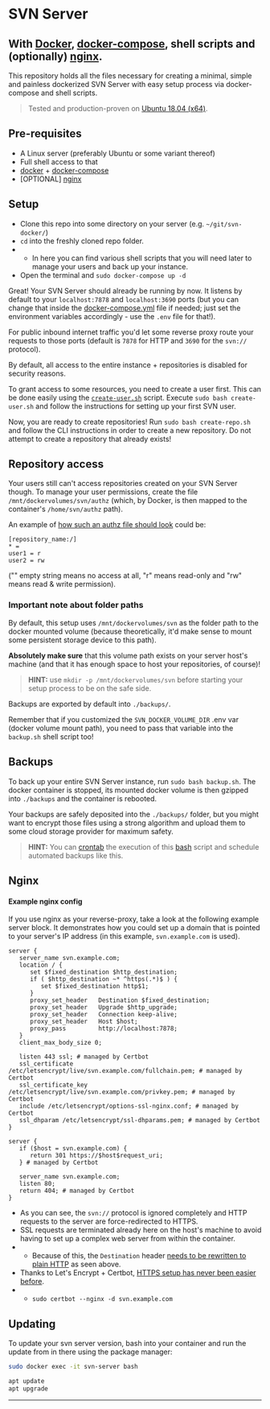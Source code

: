 # SVN Server
## With [Docker](https://www.docker.com/), [docker-compose](https://docs.docker.com/compose/), shell scripts and (optionally) [nginx](https://www.nginx.com/).

This repository holds all the files necessary for creating a minimal, 
simple and painless dockerized SVN Server with easy setup process via docker-compose and shell scripts.

> Tested and production-proven on [Ubuntu 18.04 (x64)](https://ubuntu.com/download/desktop/thank-you?version=18.04.3&architecture=amd64).

## Pre-requisites

* A Linux server (preferably Ubuntu or some variant thereof)
* Full shell access to that
* [docker](https://docs.docker.com/install/linux/docker-ce/ubuntu/) + [docker-compose](https://docs.docker.com/compose/install/)
* [OPTIONAL] [nginx](https://www.nginx.com)

## Setup

* Clone this repo into some directory on your server (e.g. `~/git/svn-docker/`)
* `cd` into the freshly cloned repo folder.
* * In here you can find various shell scripts that you will need later to manage your users and back up your instance.
* Open the terminal and `sudo docker-compose up -d`

Great! Your SVN Server should already be running by now. It listens by default to your `localhost:7878` and `localhost:3690` ports (but you can change that inside the [docker-compose.yml](https://github.com/GlitchedPolygons/svn-server-docker/blob/master/docker-compose.yml) file if needed; just set the environment variables accordingly - use the `.env` file for that!).

For public inbound internet traffic you'd let some reverse proxy route your requests to those ports (default is `7878` for HTTP and `3690` for the `svn://` protocol).

By default, all access to the entire instance + repositories is disabled for security reasons.

To grant access to some resources, you need to create a user first. 
This can be done easily using the [`create-user.sh`](https://github.com/GlitchedPolygons/svn-server-docker/blob/master/create-user.sh) script.
Execute `sudo bash create-user.sh` and follow the instructions for setting up your first SVN user.

Now, you are ready to create repositories! 
Run `sudo bash create-repo.sh` and follow the CLI instructions in order to create a new repository. Do not attempt to create a repository that already exists!

## Repository access

Your users still can't access repositories created on your SVN Server though. 
To manage your user permissions, create the file `/mnt/dockervolumes/svn/authz` (which, by Docker, is then mapped to the container's `/home/svn/authz` path).

An example of [how such an authz file should look](http://svnbook.red-bean.com/en/1.8/svn.serverconfig.pathbasedauthz.html) could be:

```
[repository_name:/]
* = 
user1 = r
user2 = rw
```
("" empty string means no access at all, "r" means read-only and "rw" means read & write permission).

### Important note about folder paths

By default, this setup uses `/mnt/dockervolumes/svn` as the folder path to the docker mounted volume 
(because theoretically, it'd make sense to mount some persistent storage device to this path).

**Absolutely make sure** that this volume path exists on your server host's machine (and that it has enough space to host your repositories, of course)!
> **HINT:** use `mkdir -p /mnt/dockervolumes/svn` before starting your setup process to be on the safe side.

Backups are exported by default into `./backups/`.

Remember that if you customized the `SVN_DOCKER_VOLUME_DIR` .env var (docker volume mount path), you need to pass that variable into the `backup.sh` shell script too!

## Backups

To back up your entire SVN Server instance, run `sudo bash backup.sh`. The docker container is stopped, its mounted docker volume is then gzipped into `./backups` and the container is rebooted.

Your backups are safely deposited into the `./backups/` folder, but you might want to encrypt those files using a strong algorithm and upload them to some cloud storage provider for maximum safety.

> **HINT:** You can [crontab](https://crontab.guru/) the execution of this [bash](https://en.wikipedia.org/wiki/Bash_(Unix_shell)) script and schedule automated backups like this.

## Nginx
#### Example nginx config

If you use nginx as your reverse-proxy, take a look at the following example server block. 
It demonstrates how you could set up a domain that is pointed to your server's IP address (in this example, `svn.example.com` is used).

```nginx
server {
   server_name svn.example.com;
   location / {
      set $fixed_destination $http_destination;
      if ( $http_destination ~* ^https(.*)$ ) {
         set $fixed_destination http$1;
      }
      proxy_set_header   Destination $fixed_destination;
      proxy_set_header   Upgrade $http_upgrade;
      proxy_set_header   Connection keep-alive;
      proxy_set_header   Host $host;
      proxy_pass         http://localhost:7878;
   }
   client_max_body_size 0;

   listen 443 ssl; # managed by Certbot
   ssl_certificate /etc/letsencrypt/live/svn.example.com/fullchain.pem; # managed by Certbot
   ssl_certificate_key /etc/letsencrypt/live/svn.example.com/privkey.pem; # managed by Certbot
   include /etc/letsencrypt/options-ssl-nginx.conf; # managed by Certbot
   ssl_dhparam /etc/letsencrypt/ssl-dhparams.pem; # managed by Certbot
}

server {
   if ($host = svn.example.com) {
      return 301 https://$host$request_uri;
   } # managed by Certbot

   server_name svn.example.com;
   listen 80;
   return 404; # managed by Certbot
}
```

* As you can see, the `svn://` protocol is ignored completely and HTTP requests to the server are force-redirected to HTTPS.
* SSL requests are terminated already here on the host's machine to avoid having to set up a complex web server from within the container.
* * Because of this, the `Destination` header [needs to be rewritten to plain HTTP](https://stackoverflow.com/a/27358621) as seen above.
* Thanks to Let's Encrypt + Certbot, [HTTPS setup has never been easier before](https://www.digitalocean.com/community/tutorials/how-to-secure-nginx-with-let-s-encrypt-on-ubuntu-18-04).
* * `sudo certbot --nginx -d svn.example.com`

## Updating

To update your svn server version, bash into your container and run the update from in there using the package manager:

```bash
sudo docker exec -it svn-server bash

apt update
apt upgrade
```

---
